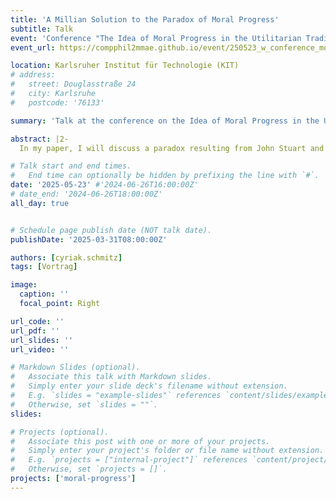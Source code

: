 ```yaml
---
title: 'A Millian Solution to the Paradox of Moral Progress'
subtitle: Talk
event: 'Conference "The Idea of Moral Progress in the Utilitarian Tradition"'
event_url: https://compphil2mmae.github.io/event/250523_w_conference_moralprogress/

location: Karlsruher Institut für Technologie (KIT)
# address:
#   street: Douglasstraße 24
#   city: Karlsruhe
#   postcode: '76133'

summary: 'Talk at the conference on the Idea of Moral Progress in the Utilitarian Tradition'

abstract: |2- 
  In my paper, I will discuss a paradox resulting from John Stuart and Harriet Taylor Mill's defence of free speech in On Liberty. After I outline the paradox and reject their solution, I provide an alternative that is in line with Mill's philosophical outlook and outline some of its consequences.

# Talk start and end times.
#   End time can optionally be hidden by prefixing the line with `#`.
date: '2025-05-23' #'2024-06-26T16:00:00Z'
# date_end: '2024-06-26T18:00:00Z'
all_day: true


# Schedule page publish date (NOT talk date).
publishDate: '2025-03-31T08:00:00Z'

authors: [cyriak.schmitz]
tags: [Vortrag]

image:
  caption: ''
  focal_point: Right

url_code: ''
url_pdf: ''
url_slides: ''
url_video: ''

# Markdown Slides (optional).
#   Associate this talk with Markdown slides.
#   Simply enter your slide deck's filename without extension.
#   E.g. `slides = "example-slides"` references `content/slides/example-slides.md`.
#   Otherwise, set `slides = ""`.
slides:

# Projects (optional).
#   Associate this post with one or more of your projects.
#   Simply enter your project's folder or file name without extension.
#   E.g. `projects = ["internal-project"]` references `content/project/deep-learning/index.md`.
#   Otherwise, set `projects = []`.
projects: ['moral-progress']
---
```


